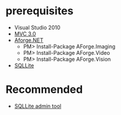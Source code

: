 # prerequisites #

  * Visual Studio 2010
  * [MVC 3.0](http://www.asp.net/mvc/mvc3)
  * [Aforge.NET](http://www.aforgenet.com/)
    * PM> Install-Package AForge.Imaging
    * PM> Install-Package AForge.Video
    * PM> Install-Package AForge.Vision
  * [SQLLite](http://system.data.sqlite.org/index.html/doc/trunk/www/downloads.wiki)

# Recommended #

  * [SQLLite admin tool](http://sqliteadmin.orbmu2k.de/)